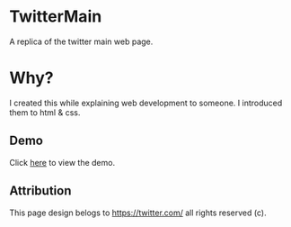 # TwitterMain
A replica of the twitter main web page.

# Why?
I created this while explaining web development to someone. I introduced them to html & css.

## Demo
Click [here](https://ozturkkl.github.io/TwitterMain/) to view the demo.

## Attribution
This page design belogs to https://twitter.com/ all rights reserved (c).